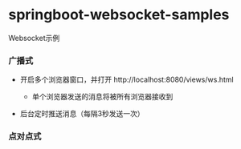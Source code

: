 # springboot-websocket-samples

Websocket示例

### 广播式

- 开启多个浏览器窗口，并打开 http://localhost:8080/views/ws.html 
  - 单个浏览器发送的消息将被所有浏览器接收到

- 后台定时推送消息（每隔3秒发送一次）

### 点对点式

